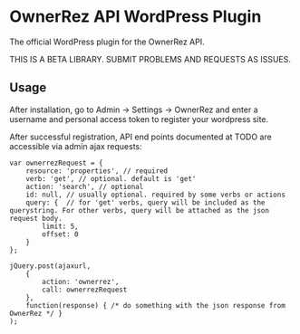 # OwnerRez API WordPress Plugin

The official WordPress plugin for the OwnerRez API.

THIS IS A BETA LIBRARY. SUBMIT PROBLEMS AND REQUESTS AS ISSUES.

## Usage

After installation, go to Admin -> Settings -> OwnerRez and enter a username and personal access token to register your wordpress site.
 
After successful registration, API end points documented at TODO are accessible via admin ajax requests:

```$javascript
var ownerrezRequest = { 
    resource: 'properties', // required
    verb: 'get', // optional. default is 'get' 
    action: 'search', // optional
    id: null, // usually optional. required by some verbs or actions 
    query: {  // for 'get' verbs, query will be included as the querystring. For other verbs, query will be attached as the json request body.
        limit: 5,
        offset: 0 
    } 
};

jQuery.post(ajaxurl, 
    { 
        action: 'ownerrez', 
        call: ownerrezRequest 
    }, 
    function(response) { /* do something with the json response from OwnerRez */ }
);
```

